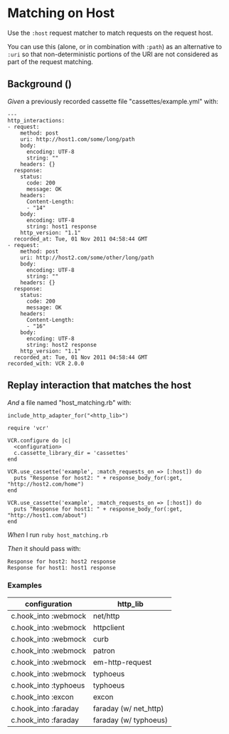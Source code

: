 # Matching on Host

Use the `:host` request matcher to match requests on the request host.

  You can use this (alone, or in combination with `:path`) as an
  alternative to `:uri` so that non-deterministic portions of the URI
  are not considered as part of the request matching.

## Background ()

_Given_ a previously recorded cassette file "cassettes/example.yml" with:

```
--- 
http_interactions: 
- request: 
    method: post
    uri: http://host1.com/some/long/path
    body: 
      encoding: UTF-8
      string: ""
    headers: {}
  response: 
    status: 
      code: 200
      message: OK
    headers: 
      Content-Length: 
      - "14"
    body: 
      encoding: UTF-8
      string: host1 response
    http_version: "1.1"
  recorded_at: Tue, 01 Nov 2011 04:58:44 GMT
- request: 
    method: post
    uri: http://host2.com/some/other/long/path
    body: 
      encoding: UTF-8
      string: ""
    headers: {}
  response: 
    status: 
      code: 200
      message: OK
    headers: 
      Content-Length: 
      - "16"
    body: 
      encoding: UTF-8
      string: host2 response
    http_version: "1.1"
  recorded_at: Tue, 01 Nov 2011 04:58:44 GMT
recorded_with: VCR 2.0.0
```

## Replay interaction that matches the host

_And_ a file named "host_matching.rb" with:

```
include_http_adapter_for("<http_lib>")

require 'vcr'

VCR.configure do |c|
  <configuration>
  c.cassette_library_dir = 'cassettes'
end

VCR.use_cassette('example', :match_requests_on => [:host]) do
  puts "Response for host2: " + response_body_for(:get, "http://host2.com/home")
end

VCR.use_cassette('example', :match_requests_on => [:host]) do
  puts "Response for host1: " + response_body_for(:get,  "http://host1.com/about")
end
```

_When_ I run `ruby host_matching.rb`

_Then_ it should pass with:

```
Response for host2: host2 response
Response for host1: host1 response
```

### Examples

| configuration         | http_lib              |
|-----------------------|-----------------------|
| c.hook_into :webmock  | net/http              |
| c.hook_into :webmock  | httpclient            |
| c.hook_into :webmock  | curb                  |
| c.hook_into :webmock  | patron                |
| c.hook_into :webmock  | em-http-request       |
| c.hook_into :webmock  | typhoeus              |
| c.hook_into :typhoeus | typhoeus              |
| c.hook_into :excon    | excon                 |
| c.hook_into :faraday  | faraday (w/ net_http) |
| c.hook_into :faraday  | faraday (w/ typhoeus) |
